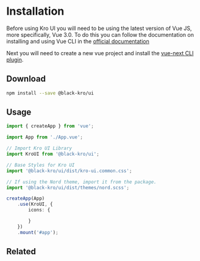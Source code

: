 # Installation
Before using Kro UI you will need to be using the latest version of Vue JS, more specifically, Vue 3.0. To do this you can follow the documentation on
installing and using Vue CLI in the [official documentation](https://cli.vuejs.org/guide/)

Next you will need to create a new vue project and install the [vue-next CLI plugin](https://github.com/vuejs/vue-cli-plugin-vue-next).

## Download

```bash
npm install --save @black-kro/ui
```

## Usage
```typescript
import { createApp } from 'vue';

import App from './App.vue';

// Import Kro UI Library
import KroUI from '@black-kro/ui';

// Base Styles for Kro UI
import '@black-kro/ui/dist/kro-ui.common.css';

// If using the Nord theme, import it from the package.
import '@black-kro/ui/dist/themes/nord.scss';

createApp(App)
    .use(KroUI, {
        icons: {

        }
    })
    .mount('#app');
```

## Related
<press-article-link title="Theming" to="/themes" subtitle="Customize the theme of KroUI"></press-article-link>